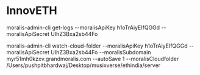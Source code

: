 # InnovETH

moralis-admin-cli get-logs --moralisApiKey h1oTrAiyEIfQGGd --moralisApiSecret UIhZ3Bxa2sb44Fo


moralis-admin-cli watch-cloud-folder --moralisApiKey h1oTrAiyEIfQGGd --moralisApiSecret UIhZ3Bxa2sb44Fo --moralisSubdomain myr51mh0kzxv.grandmoralis.com --autoSave 1 --moralisCloudfolder /Users/pushpitbhardwaj/Desktop/musixverse/ethindia/server